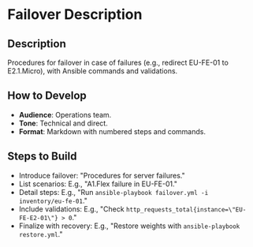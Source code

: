 
# Failover Description

## Description
Procedures for failover in case of failures (e.g., redirect EU-FE-01 to E2.1.Micro), with Ansible commands and validations.

## How to Develop
- **Audience**: Operations team.
- **Tone**: Technical and direct.
- **Format**: Markdown with numbered steps and commands.

## Steps to Build
- Introduce failover: "Procedures for server failures."
- List scenarios: E.g., "A1.Flex failure in EU-FE-01."
- Detail steps: E.g., "Run `ansible-playbook failover.yml -i inventory/eu-fe-01`."
- Include validations: E.g., "Check `http_requests_total{instance=\"EU-FE-E2-01\"} > 0`."
- Finalize with recovery: E.g., "Restore weights with `ansible-playbook restore.yml`."
